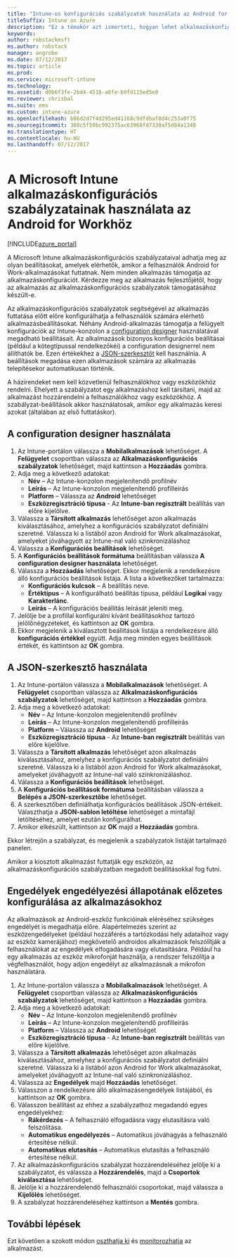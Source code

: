 ```yaml
---
title: "Intune-os konfigurációs szabályzatok használata az Android for Workhöz"
titleSuffix: Intune on Azure
description: "Ez a témakör azt ismerteti, hogyan lehet alkalmazáskonfigurációs szabályzatokkal konfigurációs adatokat szolgáltatni a futtatott Android for Work-alkalmazásoknak.”"
keywords: 
author: robstackmsft
ms.author: robstack
manager: angrobe
ms.date: 07/12/2017
ms.topic: article
ms.prod: 
ms.service: microsoft-intune
ms.technology: 
ms.assetid: d0b6f3fe-2bd4-4518-a6fe-b9fd115ed5e0
ms.reviewer: chrisbal
ms.suite: ems
ms.custom: intune-azure
ms.openlocfilehash: b86d2d7f4d295ed41168c9dfdbaf8d4c253a0f75
ms.sourcegitcommit: 388c5f59bc992375ac63968fd7330af5d84a1348
ms.translationtype: HT
ms.contentlocale: hu-HU
ms.lasthandoff: 07/12/2017
---
```

# <a name="how-to-use-microsoft-intune-app-configuration-policies-for-android-for-work"></a>A Microsoft Intune alkalmazáskonfigurációs szabályzatainak használata az Android for Workhöz

[!INCLUDE[azure_portal](./includes/azure_portal.md)]

A Microsoft Intune alkalmazáskonfigurációs szabályzataival adhatja meg az olyan beállításokat, amelyek elérhetők, amikor a felhasználók Android for Work-alkalmazásokat futtatnak. Nem minden alkalmazás támogatja az alkalmazáskonfigurációt. Kérdezze meg az alkalmazás fejlesztőjétől, hogy az alkalmazás az alkalmazáskonfigurációs szabályzatok támogatásához készült-e.

Az alkalmazáskonfigurációs szabályzatok segítségével az alkalmazás futtatása előtt előre konfigurálhatja a felhasználók számára elérhető alkalmazásbeállításokat. Néhány Android-alkalmazás támogatja a felügyelt konfigurációk az Intune-konzolon a [configuration designer](#use-configuration-designer) használatával megadható beállításait. Az alkalmazások bizonyos konfigurációs beállításai (például a kötegtípussal rendelkezőkéi) a configuration designerrel nem állíthatók be.  Ezen értékekhez a [JSON-szerkesztőt](#use-json-editor) kell használnia.   A beállítások megadása ezen alkalmazások számára az alkalmazás telepítésekor automatikusan történik.

A házirendeket nem kell közvetlenül felhasználókhoz vagy eszközökhöz rendelni. Ehelyett a szabályzatot egy alkalmazáshoz kell társítani, majd az alkalmazást hozzárendelni a felhasználókhoz vagy eszközökhöz. A szabályzat-beállítások akkor használatosak, amikor egy alkalmazás keresi azokat (általában az első futtatáskor).

## <a name="use-configuration-designer"></a>A configuration designer használata

1. Az Intune-portálon válassza a **Mobilalkalmazások** lehetőséget. A **Felügyelet** csoportban válassza az **Alkalmazáskonfigurációs szabályzatok** lehetőséget, majd kattintson a **Hozzáadás** gombra.
2. Adja meg a következő adatokat:
    - **Név** – Az Intune-konzolon megjelenítendő profilnév
    - **Leírás** – Az Intune-konzolon megjelenítendő profilleírás
    - **Platform** – Válassza az **Android** lehetőséget
    - **Eszközregisztráció típusa** -  Az **Intune-ban regisztrált** beállítás van előre kijelölve.
3. Válassza a **Társított alkalmazás** lehetőséget azon alkalmazás kiválasztásához, amelyhez a konfigurációs szabályzatot definiálni szeretné.  Válassza ki a listából azon Android for Work alkalmazásokat, amelyeket jóváhagyott az Intune-nal való szinkronizáláshoz
4. Válassza a **Konfigurációs beállítások** lehetőséget.
5. A **Konfigurációs beállítások formátuma** beállításban válassza **A configuration designer használata** lehetőséget.
6. Válassza a **Hozzáadás** lehetőséget. Ekkor megjelenik a rendelkezésre álló konfigurációs beállítások listája. A lista a következőket tartalmazza:
    - **Konfigurációs kulcsok** – A beállítás neve.
    - **Értéktípus** – A konfigurálható beállítás típusa, például **Logikai** vagy **Karakterlánc**.
    - **Leírás** – A konfigurációs beállítás leírását jeleníti meg.
7. Jelölje be a profillal konfigurálni kívánt beállításokhoz tartozó jelölőnégyzeteket, és kattintson az **OK** gombra.
8. Ekkor megjelenik a kiválasztott beállítások listája a rendelkezésre álló **konfigurációs értékkel** együtt. Adja meg minden egyes beállítások értékét, és kattintson az **OK** gombra.

## <a name="use-json-editor"></a>A JSON-szerkesztő használata

1. Az Intune-portálon válassza a **Mobilalkalmazások** lehetőséget. A **Felügyelet** csoportban válassza az **Alkalmazáskonfigurációs szabályzatok** lehetőséget, majd kattintson a **Hozzáadás** gombra.
2. Adja meg a következő adatokat:
    - **Név** – Az Intune-konzolon megjelenítendő profilnév
    - **Leírás** – Az Intune-konzolon megjelenítendő profilleírás
    - **Platform** – Válassza az **Android** lehetőséget
    - **Eszközregisztráció típusa** -  Az **Intune-ban regisztrált** beállítás van előre kijelölve.
3. Válassza a **Társított alkalmazás** lehetőséget azon alkalmazás kiválasztásához, amelyhez a konfigurációs szabályzatot definiálni szeretné.  Válassza ki a listából azon Android for Work alkalmazásokat, amelyeket jóváhagyott az Intune-nal való szinkronizáláshoz.
5. Válassza a **Konfigurációs beállítások** lehetőséget.
6. A **Konfigurációs beállítások formátuma** beállításban válassza a **Belépés a JSON-szerkesztőbe** lehetőséget.
7. A szerkesztőben definiálhatja konfigurációs beállítások JSON-értékeit. Választhatja a **JSON-sablon letöltése** lehetőséget a mintafájl letöltéséhez, amelyet ezután konfigurálhat.
8. Amikor elkészült, kattintson az **OK** majd a **Hozzáadás** gombra.

Ekkor létrejön a szabályzat, és megjelenik a szabályzatok listáját tartalmazó panelen.



Amikor a kiosztott alkalmazást futtatják egy eszközön, az alkalmazáskonfigurációs szabályzatban megadott beállításokkal fog futni.

## <a name="preconfigure-permissions-grant-state-for-apps"></a>Engedélyek engedélyezési állapotának előzetes konfigurálása az alkalmazásokhoz

Az alkalmazások az Android-eszköz funkcióinak eléréséhez szükséges engedélyét is megadhatja előre. Alapértelmezés szerint az eszközengedélyeket (például hozzáférés a tartózkodási hely adataihoz vagy az eszköz kamerájához) megkövetelő androidos alkalmazások felszólítják a felhasználókat az engedélyek elfogadására vagy elutasítására. Például ha egy alkalmazás az eszköz mikrofonját használja, a rendszer felszólítja a végfelhasználót, hogy adjon engedélyt az alkalmazásnak a mikrofon használatára.

1. Az Intune-portálon válassza a **Mobilalkalmazások** lehetőséget. A **Felügyelet** csoportban válassza az **Alkalmazáskonfigurációs szabályzatok** lehetőséget, majd kattintson a **Hozzáadás** gombra.
2. Adja meg a következő adatokat:
    - **Név** – Az Intune-konzolon megjelenítendő profilnév
    - **Leírás** – Az Intune-konzolon megjelenítendő profilleírás
    - **Platform** – Válassza az **Android** lehetőséget
    - **Eszközregisztráció típusa** -  Az **Intune-ban regisztrált** beállítás van előre kijelölve.
3. Válassza a **Társított alkalmazás** lehetőséget azon alkalmazás kiválasztásához, amelyhez a konfigurációs szabályzatot definiálni szeretné.  Válassza ki a listából azon Android for Work alkalmazásokat, amelyeket jóváhagyott az Intune-nal való szinkronizáláshoz.
5. Válassza az **Engedélyek** majd **Hozzáadás** lehetőséget.
6. Válasszon a rendelkezésre álló alkalmazásengedélyek listájából, és kattintson az **OK** gombra.
7. Válasszon beállítást az ehhez a szabályzathoz megadandó egyes engedélyekhez:
    - **Rákérdezés** – A felhasználó elfogadásra vagy elutasításra való felszólítása.
    - **Automatikus engedélyezés** – Automatikus jóváhagyás a felhasználó értesítése nélkül.
    - **Automatikus elutasítás** – Automatikus elutasítás a felhasználó értesítése nélkül.
8. Az alkalmazáskonfigurációs szabályzat hozzárendeléséhez jelölje ki a szabályzatot, és válassza a **Hozzárendelés**, majd a **Csoportok kiválasztása** lehetőséget.
9. Jelölje ki a hozzárendelendő felhasználói csoportokat, majd válassza a **Kijelölés** lehetőséget.
10. A szabályzat hozzárendeléséhez kattintson a **Mentés** gombra.

## <a name="next-steps"></a>További lépések

Ezt követően a szokott módon [oszthatja ki](apps-deploy.md) és [monitorozhatja](apps-monitor.md) az alkalmazást.

